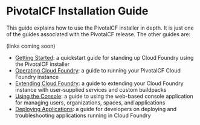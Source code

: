 PivotalCF Installation Guide
========

This guide explains how to use the PivotalCF installer in depth. It is
just one of the guides associated with the PivotalCF release. The
other guides are:

(links coming soon)

*  [Getting Started](https://github.com/pivotal-cf/docs-pcf-gsg): a quickstart guide for standing up Cloud Foundry using the PivotalCF installer
*  [Operating Cloud Foundry](https://github.com/pivotal-cf/docs-ops-guide): a guide to running your PivotalCF Cloud Foundry instance
*  [Extending Cloud Foundry](https://github.com/cloudfoundry/docs-extend-cloudfoundry): a guide to extending your Cloud Foundry instance with user-supplied services and custom buildpacks
*  [Using the Console](https://github.com/pivotal-cf/docs-pivotalcf-console): a guide to using the web-based console application for managing users, organizations, spaces, and applications
*  [Deploying Applications](https://github.com/cloudfoundry/docs-dev-guide): a guide for developers on deploying and troubleshooting applications running in Cloud Foundry


